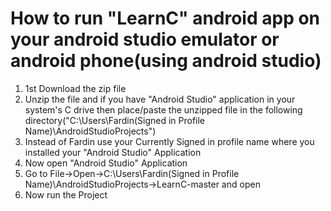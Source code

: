 # How to run "LearnC" android app on your android studio emulator or android phone(using android studio) 


1.  1st Download the zip file 
2. Unzip the file and if you have "Android Studio" application in your system's C drive then place/paste the unzipped file in the following directory("C:\Users\Fardin(Signed in Profile Name)\AndroidStudioProjects")  
3. Instead of Fardin use your Currently Signed in profile name where you installed your "Android Studio" Application
4. Now open "Android Studio" Application
5. Go to File->Open->C:\Users\Fardin(Signed in Profile Name)\AndroidStudioProjects->LearnC-master and open
6. Now run the Project

